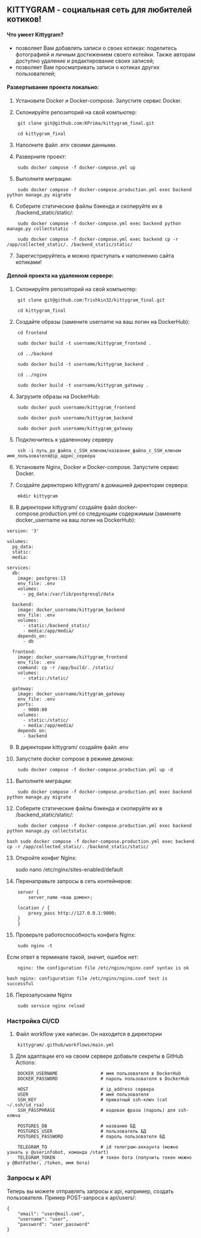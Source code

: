 ## KITTYGRAM - социальная сеть для любителей котиков!

#### Что умеет Kittygram?

- позволяет Вам добавлять записи о своих котиках: поделитесь фотографией и личным достижением своего котейки. Также авторам доступно удаление и редактирование своих записей;
- позволяет Вам просматривать записи о котиках других пользователей;


#### Развертывание проекта локально:

1. Установите Docker и Docker-compose. Запустите сервис Docker.

2. Склонируйте репозиторий на свой компьютер:
```
    git clone git@github.com:KPrima/kittygram_final.git
    
    cd kittygram_final
```
    

3. Наполните файл .env своими данными.

4. Разверните проект:
```
    sudo docker compose -f docker-compose.yml up
```
    

5. Выполните миграции:
```
    sudo docker compose -f docker-compose.production.yml exec backend python manage.py migrate
```
    

6. Соберите статические файлы бэкенда и скопируйте их в /backend_static/static/:
```
    sudo docker compose -f docker-compose.yml exec backend python manage.py collectstatic
    
    sudo docker compose -f docker-compose.yml exec backend cp -r /app/collected_static/. /backend_static/static/
```
    

7. Зарегистрируйтесь и можно приступать к наполнению сайта котиками!

#### Деплой проекта на удаленном сервере:
1. Склонируйте репозиторий на свой компьютер:
```
    git clone git@github.com:Trishkin32/kittygram_final.git
    
    cd kittygram_final
```
    

2. Создайте образы (замените username на ваш логин на DockerHub):
```
    cd frontend
    
    sudo docker build -t username/kittygram_frontend .
    
    cd ../backend
    
    sudo docker build -t username/kittygram_backend .
    
    cd ../nginx
    
    sudo docker build -t username/kittygram_gateway .
```
    

4. Загрузите образы на DockerHub:
```
    sudo docker push username/kittygram_frontend
    
    sudo docker push username/kittygram_backend
    
    sudo docker push username/kittygram_gateway
```
    

5. Подключитесь к удаленному серверу
```
    ssh -i путь_до_файла_с_SSH_ключом/название_файла_с_SSH_ключом имя_пользователя@ip_адрес_сервера
```

6. Установите Nginx, Docker и Docker-compose. Запустите сервис Docker.

7. Создайте директорию kittygram/ в домашней директории сервера:
```
    mkdir kittygram
```
    

8. В директории kittygram/ создайте файл docker-compose.production.yml со следующим содержимым (замените docker_username на ваш логин на DockerHub):
```
version: '3'

volumes:
  pg_data:
  static:
  media:

services:
  db:
    image: postgres:13
    env_file: .env
    volumes:
      - pg_data:/var/lib/postgresql/data

  backend:
    image: docker_username/kittygram_backend
    env_file: .env
    volumes:
      - static:/backend_static/
      - media:/app/media/
    depends_on:
      - db

  frontend:
    image: docker_username/kittygram_frontend
    env_file: .env
    command: cp -r /app/build/. /static/
    volumes:
      - static:/static/

  gateway:
    image: docker_username/kittygram_gateway
    env_file: .env
    ports:
      - 9000:80
    volumes:
      - static:/static/
      - media:/app/media/
    depends_on:
      - backend
```

9. В директории kittygram/ создайте файл .env

10. Запустите docker compose в режиме демона:
```
    sudo docker compose -f docker-compose.production.yml up -d
```
    

11. Выполните миграции:
```
    sudo docker compose -f docker-compose.production.yml exec backend python manage.py migrate
```
    

12. Соберите статические файлы бэкенда и скопируйте их в /backend_static/static/:
```
    sudo docker compose -f docker-compose.production.yml exec backend python manage.py collectstatic
    
bash sudo docker compose -f docker-compose.production.yml exec backend cp -r /app/collected_static/. /backend_static/static/
```

13. Откройте конфиг Nginx:

    sudo nano /etc/nginx/sites-enabled/default
    

14. Перенаправьте запросы в сеть контейнеров:
```
    server {
        server_name <ваш домен>;

    location / {
        proxy_pass http://127.0.0.1:9000;
    }
    }
```
    

15. Проверьте работоспособность конфига Nginx:
```
    sudo nginx -t
```
    
Если ответ в терминале такой, значит, ошибок нет:
```
    nginx: the configuration file /etc/nginx/nginx.conf syntax is ok
    
bash nginx: configuration file /etc/nginx/nginx.conf test is successful 
```

16. Перезапускаем Nginx
```
    sudo service nginx reload
```

### Настройка CI/CD

1. Файл workflow уже написан. Он находится в директории
```
    kittygram/.github/workflows/main.yml
```
    

3. Для адаптации его на своем сервере добавьте секреты в GitHub Actions:
```
    DOCKER_USERNAME                # имя пользователя в DockerHub
    DOCKER_PASSWORD                # пароль пользователя в DockerHub

    HOST                           # ip_address сервера
    USER                           # имя пользователя
    SSH_KEY                        # приватный ssh-ключ (cat ~/.ssh/id_rsa)
    SSH_PASSPHRASE                 # кодовая фраза (пароль) для ssh-ключа

    POSTGRES_DB                    # название БД
    POSTGRES_USER                  # пользователь БД
    POSTGRES_PASSWORD              # пароль пользователя БД

    TELEGRAM_TO                    # id телеграм-аккаунта (можно узнать у @userinfobot, команда /start)
    TELEGRAM_TOKEN                 # токен бота (получить токен можно у @BotFather, /token, имя бота)
```
    

### Запросы к API

Теперь вы можете отправлять запросы к api, например, создать пользователя. Пример POST-запроса к api/users/:
```
{
    "email": "user@mail.com",
    "username": "user",
    "password": "user_password"
}
```
